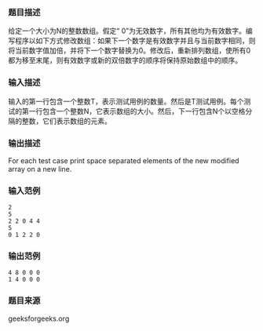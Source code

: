 ### 题目描述
给定一个大小为N的整数数组。假定“ 0”为无效数字，所有其他均为有效数字。编写程序以如下方式修改数组：如果下一个数字是有效数字并且与当前数字相同，则将当前数字值加倍，并将下一个数字替换为0。修改后，重新排列数组，使所有0都为移至末尾，则有效数字或新的双倍数字的顺序将保持原始数组中的顺序。
### 输入描述
输入的第一行包含一个整数T，表示测试用例的数量。然后是T测试用例。每个测试的第一行包含一个整数N，它表示数组的大小。然后，下一行包含N个以空格分隔的整数，它们表示数组的元素。
### 输出描述
For each test case print space separated elements of the new modified array on a new line.
### 输入范例
```
2
5
2 2 0 4 4
5
0 1 2 2 0
```
### 输出范例
```
4 8 0 0 0
1 4 0 0 0
```
### 题目来源
geeksforgeeks.org

